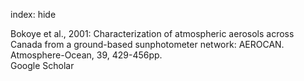 index: hide

<div class="Citation">

  <div class="Citation-body">
    <div class="Citation-text">Bokoye et al., 2001: Characterization of atmospheric aerosols across Canada from a ground-based sunphotometer network: AEROCAN. <span class="Article-journal">Atmosphere-Ocean, </span><span class="Article-volume">39, </span>429-456pp.</div>
    <div class="Citation-links">
      <div class="CitationLink" data-href="https://scholar.google.com/scholar?q=Characterization+of+atmospheric%C2%A0aerosols%C2%A0across+Canada+from+a+ground-based+sunphotometer+network%3A+AEROCAN">
        <div class="CitationLink-icon CitationLink-Scholar"></div>
        <div class="CitationLink-text">Google Scholar</div>
      </div>
    </div>
  </div>
</div>


<div class="Citation-copy">

</div>